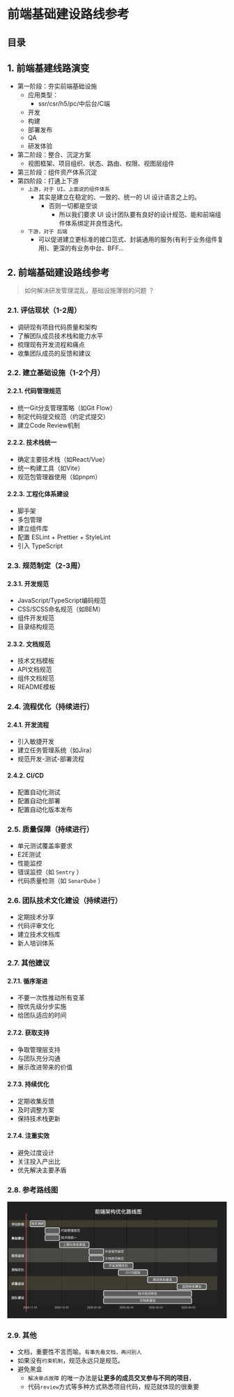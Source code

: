 
# 前端基础建设路线参考


## 目录
<!-- toc -->
 ## 1. 前端基建线路演变 

- 第一阶段：夯实前端基础设施
	- 应用类型：
		- ssr/csr/h5/pc/中后台/C端
	- 开发
	- 构建
	- 部署发布
	- QA
	- 研发体验
- 第二阶段：整合、沉淀方案
	- 视图框架、项目组织、状态、路由、权限、视图层组件
- 第三阶段：组件资产体系沉淀
- 第四阶段：打通上下游
	- `上游，对于 UI。上面说的组件体系`
		- 其实是建立在稳定的、一致的、统一的 UI 设计语言之上的。
			- 否则一切都是空谈
				- 所以我们要求 UI 设计团队要有良好的设计规范、能和前端组件体系绑定并良性迭代。
	- `下游，对于 后端`
		- 可以促进建立更标准的接口范式、封装通用的服务(有利于业务组件复用)、更深的有业务中台、BFF…

## 2. 前端基础建设路线参考

>  如何解决研发管理混乱，基础设施薄弱的问题 ？

### 2.1. **评估现状（1-2周）**

   - 调研现有项目代码质量和架构
   - 了解团队成员技术栈和能力水平
   - 梳理现有开发流程和痛点
   - 收集团队成员的反馈和建议

### 2.2. **建立基础设施（1-2个月）**

#### 2.2.1. 代码管理规范

   
   - 统一Git分支管理策略（如Git Flow）
   - 制定代码提交规范（约定式提交）
   - 建立Code Review机制

#### 2.2.2. 技术栈统一

   - 确定主要技术栈（如React/Vue）
   - 统一构建工具（如Vite）
   - 规范包管理器使用（如pnpm）

#### 2.2.3. 工程化体系建设

   - 脚手架
   - 多包管理
   - 建立组件库
   - 配置 ESLint + Prettier + StyleLint
   - 引入 TypeScript 

### 2.3. **规范制定（2-3周）**

#### 2.3.1. 开发规范

- JavaScript/TypeScript编码规范
- CSS/SCSS命名规范（如BEM）
- 组件开发规范
- 目录结构规范

#### 2.3.2. 文档规范

- 技术文档模板
- API文档规范
- 组件文档规范
- README模板

### 2.4. **流程优化（持续进行）**

#### 2.4.1. 开发流程

- 引入敏捷开发
- 建立任务管理系统（如Jira）
- 规范开发-测试-部署流程

#### 2.4.2. CI/CD

- 配置自动化测试
- 配置自动化部署
- 配置自动化版本发布

### 2.5. **质量保障（持续进行）**

- 单元测试覆盖率要求
- E2E测试
- 性能监控
- 错误监控（如 `Sentry` ）
- 代码质量检测（如 `SonarQube` ）

### 2.6. **团队技术文化建设（持续进行）**

- 定期技术分享
- 代码评审文化
- 建立技术文档库
- 新人培训体系

### 2.7. 其他建议

#### 2.7.1. **循序渐进**

- 不要一次性推动所有变革
- 按优先级分步实施
- 给团队适应的时间

#### 2.7.2. **获取支持**

- 争取管理层支持
- 与团队充分沟通
- 展示改进带来的价值

#### 2.7.3. **持续优化**

- 定期收集反馈
- 及时调整方案
- 保持技术栈更新

#### 2.7.4. **注重实效**

- 避免过度设计
- 关注投入产出比
- 优先解决主要矛盾

### 2.8. 参考路线图

![图片&文件](./files/20241028.png)

### 2.9. 其他

- 文档，重要性不言而喻。`有事先看文档，再问别人`
- 如果没有`约束机制`，规范永远只是规范。
- 避免黑盒
	- `解决单点故障` 的唯一办法是**让更多的成员交叉参与不同的项目**，
	- 代码`review`方式等多种方式熟悉项目代码，规范就体现的很重要

